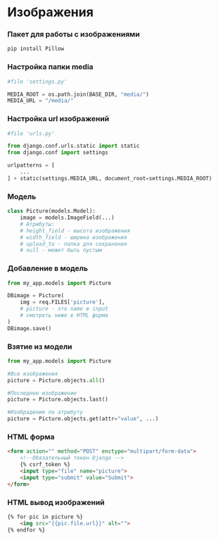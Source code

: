 # Изображения

### Пакет для работы с изображениями
```bash
pip install Pillow 
```

### Настройка папки media
```python
#file 'settings.py'

MEDIA_ROOT = os.path.join(BASE_DIR, "media/")
MEDIA_URL = "/media/"
```

### Настройка url изображений
```python
#file 'urls.py'

from django.conf.urls.static import static
from django.conf import settings

urlpatterns = [
    ...
] + static(settings.MEDIA_URL, document_root=settings.MEDIA_ROOT)
```

### Модель
```python
class Picture(models.Model):
    image = models.ImageField(...)
    # Атрибуты:
    # height_field - высота изображения
    # width_field - ширина изображения
    # upload_to - папка для сохранения
    # null - может быть пустым
```

### Добавление в модель
```python
from my_app.models import Picture

DBimage = Picture(
    img = req.FILES['picture'],
    # picture - это name в input
    # смотреть ниже в HTML форма
)
DBimage.save()
```
### Взятие из модели
```python
from my_app.models import Picture

#Все изображения
picture = Picture.objects.all() 

#Последнее изображение
picture = Picture.objects.last()

#Изобрадение по атрибуту
picture = Picture.objects.get(attr="value", ...)
```

### HTML форма 
```HTML
<form action="" method="POST" enctype="multipart/form-data">
    <!--Обязательный токен Django -->
    {% csrf_token %}
    <input type="file" name="picture">
    <input type="submit" value="Submit">
</form>
```

### HTML вывод изображений
```HTML
{% for pic in picture %}
    <img src="{{pic.file.url}}" alt="">
{% endfor %}
```
